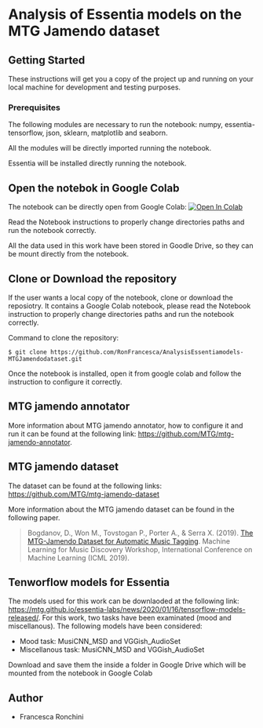 # Analysis of Essentia models on the MTG Jamendo dataset

## Getting Started

These instructions will get you a copy of the project up and running on your local machine for development and testing purposes. 

### Prerequisites

The following modules are necessary to run the notebook: numpy, essentia-tensorflow, json, sklearn, matplotlib and seaborn.

All the modules will be directly imported running the notebook.

Essentia will be installed directly running the notebook.

## Open the notebok in Google Colab

The notebook can be directly open from Google Colab: [![Open In Colab](https://colab.research.google.com/assets/colab-badge.svg)](https://colab.research.google.com/github/RonFrancesca/Analysis_Essentia_models-MTG_Jamendo-dataset/blob/master/LargeScale-Dataset-ClassificationRonchini.ipynb)

Read the Notebook instructions to properly change directories paths and run the notebook correctly.

All the data used in this work have been stored in Goodle Drive, so they can be mount directly from the notebook. 

## Clone or Download the repository 

If the user wants a local copy of the notebook, clone or download the reposiotry.
It contains a Google Colab notebook, please read the Notebook instruction to properly change directories paths and run the notebook correctly.

Command to clone the repository:
```
$ git clone https://github.com/RonFrancesca/AnalysisEssentiamodels-MTGJamendodataset.git
```
Once the notebook is installed, open it from google colab and follow the instruction to configure it correctly. 

## MTG jamendo annotator 

More information about MTG jamendo annotator, how to configure it and run it can be found at the following link: https://github.com/MTG/mtg-jamendo-annotator. 

## MTG jamendo dataset 

The dataset can be found at the following links: https://github.com/MTG/mtg-jamendo-dataset

More information about the MTG jamendo dataset can be found in the following paper. 

> Bogdanov, D., Won M., Tovstogan P., Porter A., & Serra X. (2019).  [The MTG-Jamendo Dataset for Automatic Music Tagging](http://mtg.upf.edu/node/3957). Machine Learning for Music Discovery Workshop, International Conference on Machine Learning (ICML 2019).

## Tenworflow models for Essentia 

The models used for this work can be downlaoded at the following link: https://mtg.github.io/essentia-labs/news/2020/01/16/tensorflow-models-released/. 
For this work, two tasks have been examinated (mood and miscellanous). 
The following models have been considered: 
- Mood task: MusiCNN_MSD and VGGish_AudioSet
- Miscellanous task: MusiCNN_MSD and VGGish_AudioSet

Download and save them the inside a folder in Google Drive which will be mounted from the notebook in Google Colab


## Author 
- Francesca Ronchini


